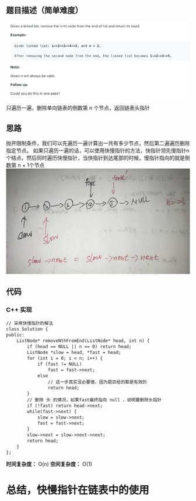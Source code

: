## 题目描述（简单难度）
![](/assets/019-1.png)

只遍历一遍，删除单向链表的倒数第 n 个节点，返回链表头指针

## 思路
抛开限制条件，我们可以先遍历一遍计算出一共有多少节点，然后第二遍遍历删除指定节点。
如果只遍历一遍的话，可以使用快慢指针的方法，快指针领先慢指针n个结点，然后同时遍历快慢指针，当快指针到达尾部的时候，慢指针指向的就是倒数第 n + 1个节点
![](/assets/019-2.png)

## 代码
### C++ 实现
```
// 采用快慢指针的解法
class Solution {
public:
    ListNode* removeNthFromEnd(ListNode* head, int n) {
        if (head == NULL || n == 0) return head;
        ListNode *slow = head, *fast = head;
        for (int i = 0; i < n; i++) {
            if (fast != NULL)
                fast = fast->next;
            else
                // 这一步其实没必要做，因为题目给的都是有效的
                return head;
        }
        // 删除 头 的情况，如果fast最终指向 null ，说明要删除头指针
        if (!fast) return head->next;
        while(fast->next) {
            slow = slow->next;
            fast = fast->next;
        }
        slow->next = slow->next->next;
        return head;
    }
};
```
**时间复杂度：** O(n)
**空间复杂度：** O(1) 

# 总结，快慢指针在链表中的使用


